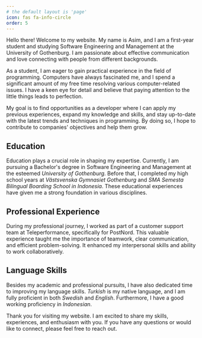 ```yaml
---
# the default layout is 'page'
icon: fas fa-info-circle
order: 5
---
```

Hello there! Welcome to my website. My name is Asim, and I am a first-year student and studying Software Engineering and Management at the University of Gothenburg. I am passionate about effective communication and love connecting with people from different backgrounds.

As a student, I am eager to gain practical experience in the field of programming. Computers have always fascinated me, and I spend a significant amount of my free time resolving various computer-related issues. I have a keen eye for detail and believe that paying attention to the little things leads to perfection.

My goal is to find opportunities as a developer where I can apply my previous experiences, expand my knowledge and skills, and stay up-to-date with the latest trends and techniques in programming. By doing so, I hope to contribute to companies' objectives and help them grow.

## Education

Education plays a crucial role in shaping my expertise. Currently, I am pursuing a Bachelor's degree in Software Engineering and Management at the esteemed *University of Gothenburg*. Before that, I completed my high school years at *Västsvenska Gymnasiet Gothenburg* and *SMA Semesta Bilingual Boarding School in Indonesia*. These educational experiences have given me a strong foundation in various disciplines.

## Professional Experience

During my professional journey, I worked as part of a customer support team at Teleperformance, specifically for PostNord. This valuable experience taught me the importance of teamwork, clear communication, and efficient problem-solving. It enhanced my interpersonal skills and ability to work collaboratively.

## Language Skills

Besides my academic and professional pursuits, I have also dedicated time to improving my language skills. *Turkish* is my native language, and I am fully proficient in both *Swedish* and *English*. Furthermore, I have a good working proficiency in *Indonesian*.

Thank you for visiting my website. I am excited to share my skills, experiences, and enthusiasm with you. If you have any questions or would like to connect, please feel free to reach out.

